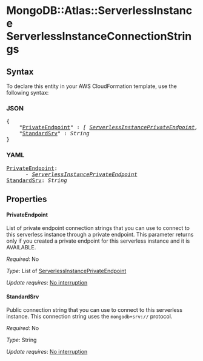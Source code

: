 # MongoDB::Atlas::ServerlessInstance ServerlessInstanceConnectionStrings

## Syntax

To declare this entity in your AWS CloudFormation template, use the following syntax:

### JSON

<pre>
{
    "<a href="#privateendpoint" title="PrivateEndpoint">PrivateEndpoint</a>" : <i>[ <a href="serverlessinstanceprivateendpoint.md">ServerlessInstancePrivateEndpoint</a>, ... ]</i>,
    "<a href="#standardsrv" title="StandardSrv">StandardSrv</a>" : <i>String</i>
}
</pre>

### YAML

<pre>
<a href="#privateendpoint" title="PrivateEndpoint">PrivateEndpoint</a>: <i>
      - <a href="serverlessinstanceprivateendpoint.md">ServerlessInstancePrivateEndpoint</a></i>
<a href="#standardsrv" title="StandardSrv">StandardSrv</a>: <i>String</i>
</pre>

## Properties

#### PrivateEndpoint

List of private endpoint connection strings that you can use to connect to this serverless instance through a private endpoint. This parameter returns only if you created a private endpoint for this serverless instance and it is AVAILABLE.

_Required_: No

_Type_: List of <a href="serverlessinstanceprivateendpoint.md">ServerlessInstancePrivateEndpoint</a>

_Update requires_: [No interruption](https://docs.aws.amazon.com/AWSCloudFormation/latest/UserGuide/using-cfn-updating-stacks-update-behaviors.html#update-no-interrupt)

#### StandardSrv

Public connection string that you can use to connect to this serverless instance. This connection string uses the `mongodb+srv://` protocol.

_Required_: No

_Type_: String

_Update requires_: [No interruption](https://docs.aws.amazon.com/AWSCloudFormation/latest/UserGuide/using-cfn-updating-stacks-update-behaviors.html#update-no-interrupt)

